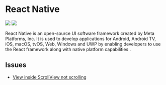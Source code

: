 # React Native

[![](https://img.shields.io/badge/react-native)](https://reactnative.dev/)
[![](https://img.shields.io/badge/react-native)](https://github.com/facebook/react-native)

React Native is an open-source UI software framework created by Meta Platforms, Inc. It is used to develop applications for Android, Android TV, iOS, macOS, tvOS, Web, Windows and UWP by enabling developers to use the React framework along with native platform capabilities .

## Issues

- [View inside ScrollView not scrolling](https://github.com/facebook/react-native/issues/35183)
